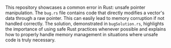 This repository showcases a common error in Rust: unsafe pointer manipulation. The `bug.rs` file contains code that directly modifies a vector's data through a raw pointer.  This can easily lead to memory corruption if not handled correctly. The solution, demonstrated in `bugSolution.rs`, highlights the importance of using safe Rust practices whenever possible and explains how to properly handle memory management in situations where unsafe code is truly necessary.